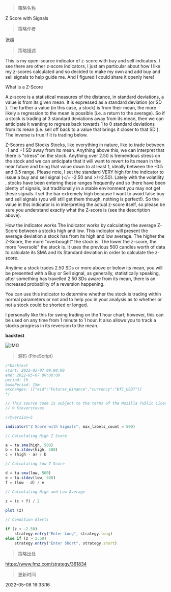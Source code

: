 
> 策略名称

Z Score with Signals

> 策略作者

张超

> 策略描述

This is my open-source indicator of z-score with buy and sell indicators.
I see there are other z-score indicators, I just am particular about how I like my z-scores calculated and so decided to make my own and add buy and sell signals to help guide me. And I figured I could share it openly here!

What is a Z-Score

A z-score is a statistical measures of the distance, in standard deviations, a value is from its given mean. It is expressed as a standard deviation (or SD ). The further a value (in this case, a stock) is from their mean, the more likely a regression to the mean is possible (i.e. a return to the average). So if a stock is trading at 3 standard deviations away from its mean, then we can anticipate it wanting to regress back towards 1 to 0 standard deviations from its mean (i.e. sell off back to a value that brings it closer to that SD ).
The inverse is true if it is trading below.

Z-Scores and Stocks
Stocks, like everything in nature, like to trade between -1 and +1 SD away from its mean. Anything above this, we can interpret that there is "stress" on the stock. Anything over 2.50 is tremendous stress on the stock and we can anticipate that it will want to revert to its mean in the near future and bring that value down to at least 1, ideally between the -0.5 and 0.5 range.
Please note, I set the standard VERY high for the indicator to issue a buy and sell signal (</= -2.50 and >/=2.50). Lately with the volatility , stocks have been entering these ranges frequently and so there have been plenty of signals, but traditionally in a stable environment you may not get these signals. I set the bar extremely high because I want to avoid false buy and sell signals (you will still get them though, nothing is perfect!). So the value in this indicator is in interpreting the actual z-score itself, so please be sure you understand exactly what the Z-score is (see the description above).

How the indicator works
The indicator works by calculating the average Z-Score between a stocks high and low. This indicator will present the average deviation a stock has from its high and low average. The higher the Z-Score, the more "overbought" the stock is. The lower the z-score, the more "oversold" the stock is. It uses the previous 500 candles worth of data to calculate its SMA and its Standard deviation in order to calculate the z-score.

Anytime a stock trades 2.50 SDs or more above or below its mean, you will be presented with a Buy or Sell signal, as generally, statistically speaking, after something has travelled 2.50 SDs aware from its mean, there is an increased probability of a reversion happening.

You can use this indicator to determine whether the stock is trading within normal parameters or not and to help you in your analysis as to whether or not a stock could be shorted or longed.

I personally like this for swing trading on the 1 hour chart; however, this can be used on any time from 1 minute to 1 hour. It also allows you to track a stocks progress in its reversion to the mean.

**backtest**

 ![IMG](https://www.fmz.com/upload/asset/198cf288b9754a0b8a1.png) 



> 源码 (PineScript)

``` javascript
/*backtest
start: 2022-02-07 00:00:00
end: 2022-05-07 00:00:00
period: 1h
basePeriod: 15m
exchanges: [{"eid":"Futures_Binance","currency":"BTC_USDT"}]
*/

// This source code is subject to the terms of the Mozilla Public License 2.0 at https://mozilla.org/MPL/2.0/
// © Steversteves

//@version=5

indicator("Z Score with Signals", max_labels_count = 500)

// Calculating High Z Score

a = ta.sma(high, 500)
b = ta.stdev(high, 500)
c = (high - a) / b 

// Calculating Low Z Score

d = ta.sma(low, 500)
e = ta.stdev(low, 500)
f = (low - d) / e 

// Calculating High and Low Average

z = (c + f) / 2 
 
plot (z)

// Condition Alerts

if (z < -2.50)
    strategy.entry("Enter Long", strategy.long)
else if (z > 2.50)
    strategy.entry("Enter Short", strategy.short)
```

> 策略出处

https://www.fmz.com/strategy/361834

> 更新时间

2022-05-08 16:33:16
